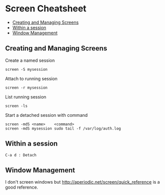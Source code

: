 # Screen Cheatsheet

- [Creating and Managing Screens](#creating-and-managing-screens)
- [Within a session](#within-a-session)
- [Window Management](#window-management)

## Creating and Managing Screens

Create a named session

    screen -S mysession

Attach to running session

    screen -r mysession

List running session

    screen -ls

Start a detached session with command

    screen -mdS <name>    <command>
    screen -mdS mysession sudo tail -f /var/log/auth.log

## Within a session

    C-a d : Detach

## Window Management

I don't screen windows but <http://aperiodic.net/screen/quick_reference> is a
good reference.
